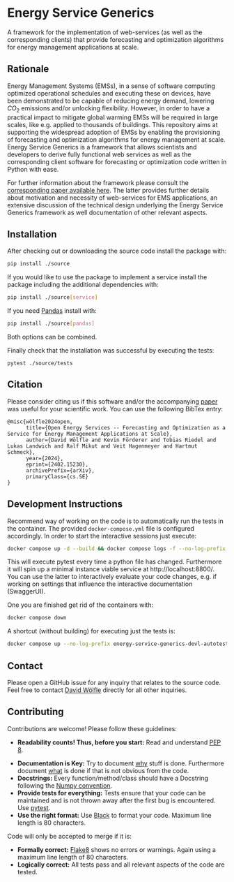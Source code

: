 # Energy Service Generics

A framework for the implementation of web-services (as well as the corresponding clients) that provide forecasting and optimization algorithms for energy management applications at scale.

## Rationale

Energy Management Systems (EMSs), in a sense of software computing optimized operational schedules and executing these on devices, have been demonstrated to be capable of reducing energy demand, lowering $CO_2$ emissions and/or unlocking flexibility. However, in order to have a practical impact to mitigate global warming EMSs will be required in large scales, like e.g. applied to thousands of buildings. This repository aims at supporting the widespread adoption of EMSs by enabling the provisioning of forecasting and optimization algorithms for energy management at scale. Energy Service Generics is a framework that allows scientists and developers to derive fully functional web services as well as the corresponding client software for forecasting or optimization code written in Python with ease.

For further information about the framework please consult the [corresponding paper available here](https://arxiv.org/abs/2402.15230). The latter provides further details about motivation and necessity of web-services for EMS applications, an extensive discussion of the technical design underlying the Energy Service Generics framework as well documentation of other relevant  aspects.

## Installation

After checking out or downloading the source code install the package with:

```bash
pip install ./source
```

If you would like to use the package to implement a service install the package including the additional dependencies with:

```bash
pip install ./source[service]
```

If you need [Pandas](https://pandas.pydata.org/) install with:

```bash
pip install ./source[pandas]
```

Both options can be combined.

Finally check that the installation was successful by executing the tests:

```
pytest ./source/tests
```

## Citation

Please consider citing us if this software and/or the accompanying [paper](https://arxiv.org/abs/2402.15230) was useful for your scientific work. You can use the following BibTex entry:

```
@misc{wölfle2024open,
      title={Open Energy Services -- Forecasting and Optimization as a Service for Energy Management Applications at Scale}, 
      author={David Wölfle and Kevin Förderer and Tobias Riedel and Lukas Landwich and Ralf Mikut and Veit Hagenmeyer and Hartmut Schmeck},
      year={2024},
      eprint={2402.15230},
      archivePrefix={arXiv},
      primaryClass={cs.SE}
}
```

## Development Instructions

Recommend way of working on the code is to automatically run the tests in the container. The provided `docker-compose.yml` file is configured accordingly. In order to start the interactive sessions just execute:

```bash
docker compose up -d --build && docker compose logs -f --no-log-prefix
```

This will execute pytest every time a python file has changed. Furthermore it will spin up a minimal instance  viable service at http://localhost:8800/. You can use the latter to interactively evaluate your code changes, e.g. if working on settings that influence the interactive documentation (SwaggerUI).

One you are finished get rid of the containers with:

```bash
docker compose down
```

A shortcut (without building) for executing just the tests is:

```bash
docker compose up --no-log-prefix energy-service-generics-devl-autotest
```

## Contact

Please open a GitHub issue for any inquiry that relates to the source code. Feel free to contact [David Wölfle](https://www.fzi.de/team/david-woelfle/) directly for all other inquiries.

## Contributing

Contributions are welcome! Please follow these guidelines:

* **Readability counts! Thus, before you start:** Read and understand [PEP 8](https://www.python.org/dev/peps/pep-0008/).

- **Documentation is Key:** Try to document <u>why</u> stuff is done. Furthermore document <u>what</u> is done if that is not obvious from the code.
- **Docstrings:** Every function/method/class should have a Docstring following the [Numpy convention](https://numpydoc.readthedocs.io/en/latest/format.html).
- **Provide tests for everything:** Tests ensure that your code can be maintained and is not thrown away after the first bug is encountered. Use [pytest](https://docs.pytest.org/).
- **Use the right format:** Use [Black](https://github.com/psf/black) to format your code. Maximum line length is 80 characters.

Code will only be accepted to merge if it is:

- **Formally correct:** [Flake8](https://flake8.pycqa.org/en/latest/) shows no errors or warnings. Again using a maximum line length of 80 characters.
- **Logically correct:** All tests pass and all relevant aspects of the code are tested.
